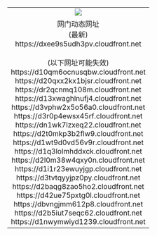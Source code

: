 ﻿<table>
  <tr></tr>
  <tr><td colspan=2 align=center><img src="https://dxee9s5udh3pv.cloudfront.net/Up/oGate.jpg" /></td></tr>
  <tr><td colspan=2 align=center>网门动态网址<br/>(最新)
<br>https://dxee9s5udh3pv.cloudfront.net
<br/><br/>(以下网址可能失效)
<br>https://d10qm6ocnusqbw.cloudfront.net
<br>https://d20qxx2kx1bjsr.cloudfront.net
<br>https://dr2qcnmq108m.cloudfront.net
<br>https://d13xwaghlnufj4.cloudfront.net
<br>https://d3vphw2x5o56a0.cloudfront.net
<br>https://d3r0p4ewsx45rf.cloudfront.net
<br>https://dn1wk7lzxeq22.cloudfront.net
<br>https://d2t0mkp3b2flw9.cloudfront.net
<br>https://d1wt9d0vd56v9r.cloudfront.net
<br>https://d1q3lolmhddxck.cloudfront.net
<br>https://d2l0m38w4qxy0n.cloudfront.net
<br>https://d1i1r23ewuyjgp.cloudfront.net
<br>https://d3tvtqyyjpz0py.cloudfront.net
<br>https://d2baqg8zao5ho2.cloudfront.net
<br>https://d42ue75pxtg0l.cloudfront.net
<br>https://dbvngjmm612p8.cloudfront.net
<br>https://d2b5iut7seqc62.cloudfront.net
<br>https://d1nwymwiyd1239.cloudfront.net
    </td>
  </tr>
</table>

